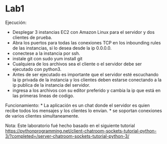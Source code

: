 # Lab1

Ejecución:
  * Desplegar 3 instancias EC2 con Amazon Linux para el servidor y dos clientes de prueba.
  * Abra los puertos para todas las conexiones TCP en los inbounding rules de las instancias, si lo desea desde la ip 0.0.0.0.
  * conectese a la instancia por ssh.
  * instale git con sudo yum install git
  * Cualquiera de los archivos sea el cliente o el servidor debe ser ejecutado con python3.
  * Antes de ser ejecutado es importante que el servidor esté escuchando la ip privada de la instancia y los clientes deben estarse conectando a la ip publica de la instancia del servidor.
  * ingresa a los archivos con su editor preferido y cambia la ip que está en las primeras lineas de codigo.
  
  Funcionamiento:
    * La aplicación es un chat donde el servidor es quien recibe todos los mensajes y los clientes lo envían.
    * se soportan conexiones de varios clientes simultaneamente.
    
  Nota: Este laboratorio fué hecho basado en el siguiente tutorial https://pythonprogramming.net/client-chatroom-sockets-tutorial-python-3/?completed=/server-chatroom-sockets-tutorial-python-3/
